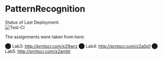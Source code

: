 # PatternRecognition

Status of Last Deployment:</br>
![Test-CI](https://github.com/PavelGenitsoy/PatternRecognition/workflows/Test-CI/badge.svg)

The assignments were taken from here:

  ⬤ Lab3: http://prntscr.com/x29wrz
  ⬤ Lab4: http://prntscr.com/x2a0p1
  ⬤ Lab5: http://prntscr.com/x2ambt
